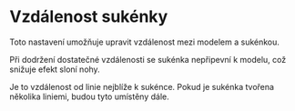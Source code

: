 Vzdálenost sukénky
====
Toto nastavení umožňuje upravit vzdálenost mezi modelem a sukénkou.

Při dodržení dostatečné vzdálenosti se sukénka nepřipevní k modelu, což snižuje efekt sloní nohy.

Je to vzdálenost od linie nejblíže k sukénce. Pokud je sukénka tvořena několika liniemi, budou tyto umístěny dále.